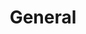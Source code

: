 ---
date created: Monday, December 11th 2023, 5:59:40 pm
date modified: Thursday, June 27th 2024, 1:20:15 am
eleventyNavigation:
  key: General
  parent: Worldbuilding
layout: base.njk
parentpath: "src/garden\\\U0001F310Worldbuilding/Worldbuilding.md"
path: /garden%5C%F0%9F%8C%90Worldbuilding%5CGeneral/
plane: General
title: General
---